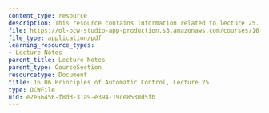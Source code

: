 ```yaml
---
content_type: resource
description: This resource contains information related to lecture 25.
file: https://ol-ocw-studio-app-production.s3.amazonaws.com/courses/16-06-principles-of-automatic-control-fall-2012/e2e56456f8d331a9e39419ce8530d5fb_MIT16_06F12_Lecture_25.pdf
file_type: application/pdf
learning_resource_types:
- Lecture Notes
parent_title: Lecture Notes
parent_type: CourseSection
resourcetype: Document
title: 16.06 Principles of Automatic Control, Lecture 25
type: OCWFile
uid: e2e56456-f8d3-31a9-e394-19ce8530d5fb
---
```

